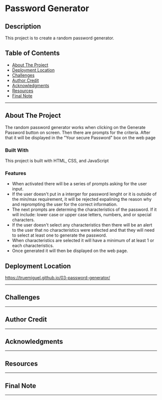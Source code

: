 # Password Generator
<!-- Title  -->

## Description

This project is to create a random password generator.

## Table of Contents

<!-- Table of Contents -->

- [About The Project](#about_project)
- [Deployment Location](#deployment_location)
- [Challenges](#challenges)
- [Author Credit](#author_credit)
- [Acknowledgments](#acknowledgments)
- [Resources](#resources)
- [Final Note](#final_note)

---

## About The Project <a id="about_project"></a>

<!-- About the Project -->

The random password generator works when clicking on the Generate Password button on screen. Then there are prompts for the criteria. After that it will be displayed in the "Your secure Password" box on the web page

### Built With

<!-- Built With -->

This project is built with HTML, CSS, and JavaScript

### Features

<!-- Features -->

* When activated there will be a series of prompts asking for the user input. 
* If the user doesn't put in a interger for password lenght or it is outside of the min/max requirement, it will be rejected expalining the reason why and reprompting the user for the correct information.
* The next prompts are determing the characteristics of the password. If it will include: lower case or upper case letters, numbers, and or special characters.
* If the user doesn't select any characteristics then there will be an alert to the user that no characteristics were selected and that they will need to select at least one to generate the password. 
* When characteristics are selected it will have a minimum of at least 1 or each characteristics.
* Once generated it will then be displayed on the web page. 

## Deployment Location <a id="deployment_location"></a>

<!-- Deployment Location -->

https://truemiguel.github.io/03-password-generator/ 

---

## Challenges <a id="challenges"></a>

<!-- Challenges -->

---


## Author Credit <a id="author_credit"></a>

<!-- Author Credits -->

---

## Acknowledgments <a id="acknowledgments"></a>

<!-- Acknowledgments -->

---

## Resources <a id="resources"></a>

<!-- Resources -->

---

## Final Note <a id="final_note"></a>

<!-- Final Note -->

---